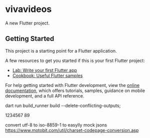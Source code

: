# vivavideos

A new Flutter project.

## Getting Started

This project is a starting point for a Flutter application.

A few resources to get you started if this is your first Flutter project:

- [Lab: Write your first Flutter app](https://docs.flutter.dev/get-started/codelab)
- [Cookbook: Useful Flutter samples](https://docs.flutter.dev/cookbook)

For help getting started with Flutter development, view the
[online documentation](https://docs.flutter.dev/), which offers tutorials,
samples, guidance on mobile development, and a full API reference.


dart run build_runner build --delete-conflicting-outputs;  

1234567
89


convert utf-8 to iso-8859-1 to easylly mock jsons
https://www.motobit.com/util/charset-codepage-conversion.asp